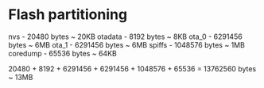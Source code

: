 # Flash partitioning

nvs - 20480 bytes ~ 20KB
otadata - 8192 bytes ~ 8KB
ota_0 - 6291456 bytes ~ 6MB
ota_1 - 6291456 bytes ~ 6MB
spiffs - 1048576 bytes ~ 1MB
coredump - 65536 bytes ~ 64KB



20480 + 8192 + 6291456 + 6291456 + 1048576 + 65536 = 13762560 bytes ~ 13MB

